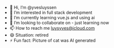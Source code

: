 - 👋 Hi, I’m @yvesluyssen
- 👀 I’m interested in full stack development
- 🌱 I’m currently learning vue.js and using ai
- 💞️ I’m looking to collaborate on - just learning now
- 📫 How to reach me luysyves@icloud.com
- 😄 Situation: retired
- ⚡ Fun fact: Picture of cat was AI generated

<!---
yvesluyssen/yvesluyssen is a ✨ special ✨ repository because its `README.md` (this file) appears on your GitHub profile.
You can click the Preview link to take a look at your changes.
--->
